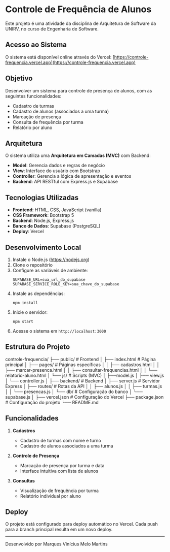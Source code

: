 # Controle de Frequência de Alunos

Este projeto é uma atividade da disciplina de Arquitetura de Software da UNIRV, no curso de Engenharia de Software.

## Acesso ao Sistema

O sistema está disponível online através do Vercel:
[https://controle-frequencia.vercel.app](https://controle-frequencia.vercel.app)

## Objetivo

Desenvolver um sistema para controle de presença de alunos, com as seguintes funcionalidades:
- Cadastro de turmas
- Cadastro de alunos (associados a uma turma)
- Marcação de presença
- Consulta de frequência por turma
- Relatório por aluno

## Arquitetura

O sistema utiliza uma **Arquitetura em Camadas (MVC)** com Backend:
- **Model**: Gerencia dados e regras de negócio
- **View**: Interface do usuário com Bootstrap
- **Controller**: Gerencia a lógica de apresentação e eventos
- **Backend**: API RESTful com Express.js e Supabase

## Tecnologias Utilizadas

- **Frontend**: HTML, CSS, JavaScript (vanilla)
- **CSS Framework**: Bootstrap 5
- **Backend**: Node.js, Express.js
- **Banco de Dados**: Supabase (PostgreSQL)
- **Deploy**: Vercel

## Desenvolvimento Local

1. Instale o Node.js (https://nodejs.org)
2. Clone o repositório
3. Configure as variáveis de ambiente:
   ```
   SUPABASE_URL=sua_url_do_supabase
   SUPABASE_SERVICE_ROLE_KEY=sua_chave_do_supabase
   ```
4. Instale as dependências:
   ```
   npm install
   ```
5. Inicie o servidor:
   ```
   npm start
   ```
6. Acesse o sistema em `http://localhost:3000`

## Estrutura do Projeto

controle-frequencia/
├── public/ # Frontend
│ ├── index.html # Página principal
│ ├── pages/ # Páginas específicas
│ │ ├── cadastros.html
│ │ ├── marcar-presenca.html
│ │ ├── consultar-frequencias.html
│ │ └── relatorio-aluno.html
│ └── js/ # Scripts (MVC)
│   ├──model.js
│   ├── view.js
│   └── controller.js
│
├── backend/ # Backend
│ ├── server.js # Servidor Express
│ ├── routes/ # Rotas da API
│ │ ├── alunos.js
│ │ ├── turmas.js
│ │ └── presencas.js
│ └── db/ # Configuração do banco
│ └── supabase.js
│
├── vercel.json # Configuração do Vercel
├── package.json # Configuração do projeto
└── README.md

## Funcionalidades

1. **Cadastros**
   - Cadastro de turmas com nome e turno
   - Cadastro de alunos associados a uma turma

2. **Controle de Presença**
   - Marcação de presença por turma e data
   - Interface intuitiva com lista de alunos

3. **Consultas**
   - Visualização de frequência por turma
   - Relatório individual por aluno

## Deploy

O projeto está configurado para deploy automático no Vercel. Cada push para a branch principal resulta em um novo deploy.

---
Desenvolvido por Marques Vinícius Melo Martins

<!-- Scripts -->
<script src="/js/model/model.js"></script>
<script src="/js/view/view.js"></script>
<script src="/js/controller/controller.js"></script>